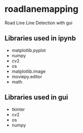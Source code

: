 # roadlanemapping
Road Line Line Detection with gui

## Libraries used in ipynb
- matplotlib.pyplot
- numpy
- cv2
- os
- matplotlib.image
- moviepy.editor
- math
## Libraries used in gui
- tkinter
- cv2
- os
- numpy
